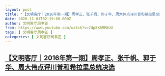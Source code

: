 ```yaml
---
layout: post
title: "【文明客厅｜2016年第一期】周孝正、张千帆、郭于华、周大伟点评川普和希拉里总统决选"
date: 2020-11-01T02:19:08.000Z
author: 文明客厅周孝正
from: https://www.youtube.com/watch?v=7dp8X6MM8UU
tags: [ 文明客厅周孝正 ]
categories: [ 文明客厅周孝正 ]
---
```

<!--1604197148000-->
[【文明客厅｜2016年第一期】周孝正、张千帆、郭于华、周大伟点评川普和希拉里总统决选](https://www.youtube.com/watch?v=7dp8X6MM8UU)
------

<div>

</div>
